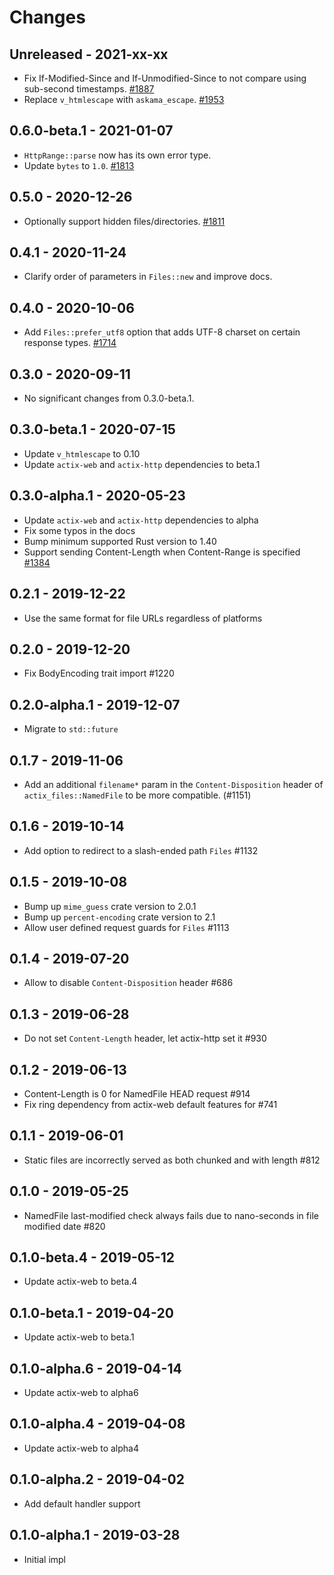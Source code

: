 # Changes

## Unreleased - 2021-xx-xx
* Fix If-Modified-Since and If-Unmodified-Since to not compare using sub-second timestamps. [#1887]
* Replace `v_htmlescape` with `askama_escape`. [#1953]

[#1887]: https://github.com/actix/actix-web/pull/1887
[#1953]: https://github.com/actix/actix-web/pull/1953

## 0.6.0-beta.1 - 2021-01-07
* `HttpRange::parse` now has its own error type.
* Update `bytes` to `1.0`. [#1813]

[#1813]: https://github.com/actix/actix-web/pull/1813


## 0.5.0 - 2020-12-26
* Optionally support hidden files/directories. [#1811]

[#1811]: https://github.com/actix/actix-web/pull/1811


## 0.4.1 - 2020-11-24
* Clarify order of parameters in `Files::new` and improve docs.


## 0.4.0 - 2020-10-06
* Add `Files::prefer_utf8` option that adds UTF-8 charset on certain response types. [#1714]

[#1714]: https://github.com/actix/actix-web/pull/1714


## 0.3.0 - 2020-09-11
* No significant changes from 0.3.0-beta.1.


## 0.3.0-beta.1 - 2020-07-15
* Update `v_htmlescape` to 0.10
* Update `actix-web` and `actix-http` dependencies to beta.1


## 0.3.0-alpha.1 - 2020-05-23
* Update `actix-web` and `actix-http` dependencies to alpha
* Fix some typos in the docs
* Bump minimum supported Rust version to 1.40
* Support sending Content-Length when Content-Range is specified [#1384]

[#1384]: https://github.com/actix/actix-web/pull/1384


## 0.2.1 - 2019-12-22
* Use the same format for file URLs regardless of platforms


## 0.2.0 - 2019-12-20
* Fix BodyEncoding trait import #1220


## 0.2.0-alpha.1 - 2019-12-07
* Migrate to `std::future`


## 0.1.7 - 2019-11-06
* Add an additional `filename*` param in the `Content-Disposition` header of
  `actix_files::NamedFile` to be more compatible. (#1151)

## 0.1.6 - 2019-10-14
* Add option to redirect to a slash-ended path `Files` #1132


## 0.1.5 - 2019-10-08
* Bump up `mime_guess` crate version to 2.0.1
* Bump up `percent-encoding` crate version to 2.1
* Allow user defined request guards for `Files` #1113


## 0.1.4 - 2019-07-20
* Allow to disable `Content-Disposition` header #686


## 0.1.3 - 2019-06-28
* Do not set `Content-Length` header, let actix-http set it #930


## 0.1.2 - 2019-06-13
* Content-Length is 0 for NamedFile HEAD request #914
* Fix ring dependency from actix-web default features for #741


## 0.1.1 - 2019-06-01
* Static files are incorrectly served as both chunked and with length #812


## 0.1.0 - 2019-05-25
* NamedFile last-modified check always fails due to nano-seconds in file modified date #820


## 0.1.0-beta.4 - 2019-05-12
* Update actix-web to beta.4


## 0.1.0-beta.1 - 2019-04-20
* Update actix-web to beta.1


## 0.1.0-alpha.6 - 2019-04-14
* Update actix-web to alpha6


## 0.1.0-alpha.4 - 2019-04-08
* Update actix-web to alpha4


## 0.1.0-alpha.2 - 2019-04-02
* Add default handler support


## 0.1.0-alpha.1 - 2019-03-28
* Initial impl
